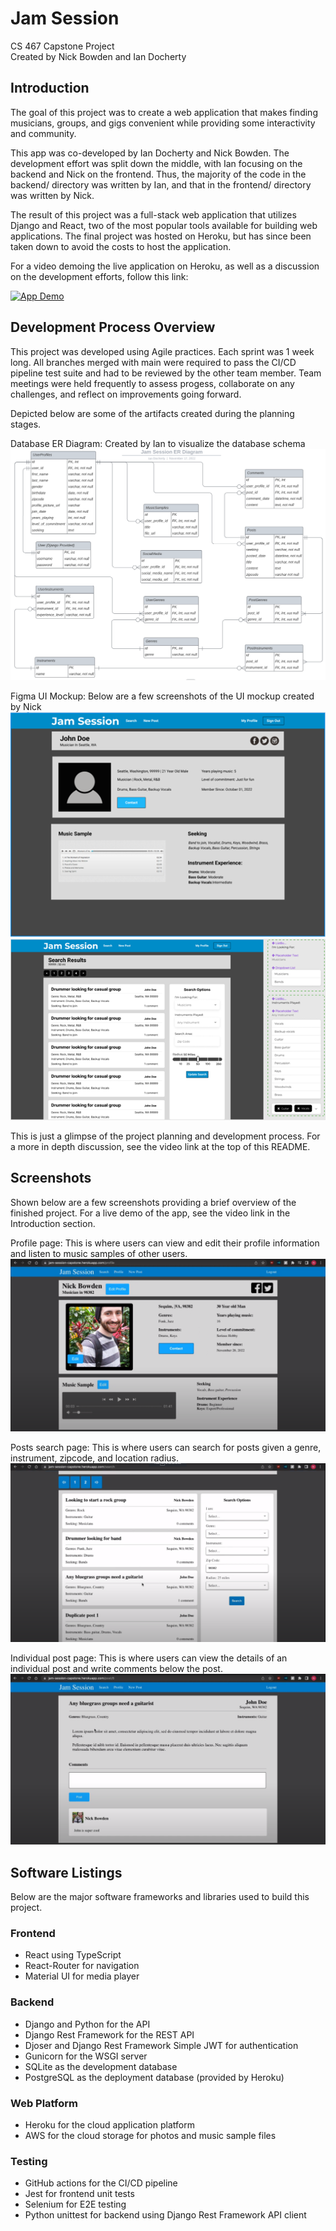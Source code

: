 # Jam Session
CS 467 Capstone Project  
Created by Nick Bowden and Ian Docherty

## Introduction
The goal of this project was to create a web application that makes finding musicians, groups, and gigs convenient while providing some interactivity and community.  

This app was co-developed by Ian Docherty and Nick Bowden. The development effort was split down the middle, with Ian focusing on the backend and Nick on the frontend. Thus, the majority of the code in the backend/ directory was written by Ian, and that in the frontend/ directory was written by Nick.

The result of this project was a full-stack web application that utilizes Django and React, two of the most popular tools available for building web applications. The final project was hosted on Heroku, but has since been taken down to avoid the costs to host the application.

For a video demoing the live application on Heroku, as well as a discussion on the development efforts, follow this link:

[![App Demo](https://img.youtube.com/vi/eTqZM5ntU-M/0.jpg)](https://www.youtube.com/watch?v=eTqZM5ntU-M&ab_channel=NickB)

## Development Process Overview
This project was developed using Agile practices. Each sprint was 1 week long. All branches merged with main were required to pass the CI/CD pipeline test suite and had to be reviewed by the other team member. Team meetings were held frequently to assess progess, collaborate on any challenges, and reflect on improvements going forward.

Depicted below are some of the artifacts created during the planning stages.  

Database ER Diagram: Created by Ian to visualize the database schema  
![schema](/screenshots/database_schema.png)  

Figma UI Mockup: Below are a few screenshots of the UI mockup created by Nick  
![profile-page](/screenshots/profile_page.png)  
![posts-page](/screenshots/posts_search_page.png)  

This is just a glimpse of the project planning and development process. For a more in depth discussion, see the video link at the top of this README.

## Screenshots
 Shown below are a few screenshots providing a brief overview of the finished project. For a live demo of the app, see the video link in the Introduction section.  

Profile page: This is where users can view and edit their profile information and listen to music samples of other users.  
![profile-final](/screenshots/final_profile_page.png)  

Posts search page: This is where users can search for posts given a genre, instrument, zipcode, and location radius.  
![posts-final](/screenshots/final_posts_page.png)  

Individual post page: This is where users can view the details of an individual post and write comments below the post.  
![final-individual-post](/screenshots/final_individual_post_page.png)  

## Software Listings
Below are the major software frameworks and libraries used to build this project.  

### Frontend
- React using TypeScript
- React-Router for navigation
- Material UI for media player
### Backend
- Django and Python for the API
- Django Rest Framework for the REST API
- Djoser and Django Rest Framework Simple JWT for authentication
- Gunicorn for the WSGI server
- SQLite as the development database
- PostgreSQL as the deployment database (provided by Heroku)
### Web Platform
- Heroku for the cloud application platform
- AWS for the cloud storage for photos and music sample files
### Testing
- GitHub actions for the CI/CD pipeline
- Jest for frontend unit tests
- Selenium for E2E testing
- Python unittest for backend using Django Rest Framework API client